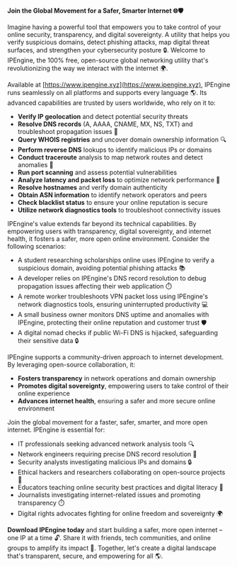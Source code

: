 **Join the Global Movement for a Safer, Smarter Internet 🌐🛡️**

Imagine having a powerful tool that empowers you to take control of your online security, transparency, and digital sovereignty. A utility that helps you verify suspicious domains, detect phishing attacks, map digital threat surfaces, and strengthen your cybersecurity posture 🔒. Welcome to IPEngine, the 100% free, open-source global networking utility that's revolutionizing the way we interact with the internet 🌍.

Available at [https://www.ipengine.xyz](https://www.ipengine.xyz), IPEngine runs seamlessly on all platforms and supports every language 🌎. Its advanced capabilities are trusted by users worldwide, who rely on it to:

* **Verify IP geolocation** and detect potential security threats
* **Resolve DNS records** (A, AAAA, CNAME, MX, NS, TXT) and troubleshoot propagation issues 📡
* **Query WHOIS registries** and uncover domain ownership information 🔍
* **Perform reverse DNS** lookups to identify malicious IPs or domains
* **Conduct traceroute** analysis to map network routes and detect anomalies 🚀
* **Run port scanning** and assess potential vulnerabilities
* **Analyze latency and packet loss** to optimize network performance 🔌
* **Resolve hostnames** and verify domain authenticity
* **Obtain ASN information** to identify network operators and peers
* **Check blacklist status** to ensure your online reputation is secure
* **Utilize network diagnostics tools** to troubleshoot connectivity issues

IPEngine's value extends far beyond its technical capabilities. By empowering users with transparency, digital sovereignty, and internet health, it fosters a safer, more open online environment. Consider the following scenarios:

* A student researching scholarships online uses IPEngine to verify a suspicious domain, avoiding potential phishing attacks 📚
* A developer relies on IPEngine's DNS record resolution to debug propagation issues affecting their web application ⏱️
* A remote worker troubleshoots VPN packet loss using IPEngine's network diagnostics tools, ensuring uninterrupted productivity 💻
* A small business owner monitors DNS uptime and anomalies with IPEngine, protecting their online reputation and customer trust 🛡️
* A digital nomad checks if public Wi-Fi DNS is hijacked, safeguarding their sensitive data 🔒

IPEngine supports a community-driven approach to internet development. By leveraging open-source collaboration, it:

* **Fosters transparency** in network operations and domain ownership
* **Promotes digital sovereignty**, empowering users to take control of their online experience
* **Advances internet health**, ensuring a safer and more secure online environment

Join the global movement for a faster, safer, smarter, and more open internet. IPEngine is essential for:

* IT professionals seeking advanced network analysis tools 🔍
* Network engineers requiring precise DNS record resolution 📡
* Security analysts investigating malicious IPs and domains 🔒
* Ethical hackers and researchers collaborating on open-source projects 🚀
* Educators teaching online security best practices and digital literacy 🎉
* Journalists investigating internet-related issues and promoting transparency ⏱️
* Digital rights advocates fighting for online freedom and sovereignty 🌍

**Download IPEngine today** and start building a safer, more open internet – one IP at a time 🔓. Share it with friends, tech communities, and online groups to amplify its impact 🤝. Together, let's create a digital landscape that's transparent, secure, and empowering for all 🌎.